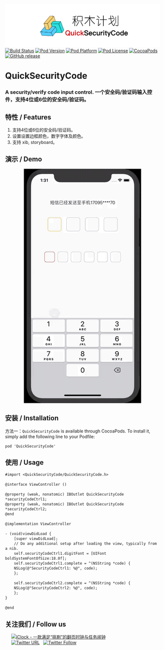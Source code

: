 ![logo](logo.png)
[![Build Status](http://img.shields.io/travis/pcjbird/QuickSecurityCode/master.svg?style=flat)](https://travis-ci.org/pcjbird/QuickSecurityCode)
[![Pod Version](http://img.shields.io/cocoapods/v/QuickSecurityCode.svg?style=flat)](http://cocoadocs.org/docsets/QuickSecurityCode/)
[![Pod Platform](http://img.shields.io/cocoapods/p/QuickSecurityCode.svg?style=flat)](http://cocoadocs.org/docsets/QuickSecurityCode/)
[![Pod License](http://img.shields.io/cocoapods/l/QuickSecurityCode.svg?style=flat)](https://www.apache.org/licenses/LICENSE-2.0.html)
[![CocoaPods](https://img.shields.io/cocoapods/at/QuickSecurityCode.svg)](https://github.com/pcjbird/QuickSecurityCode)
[![GitHub release](https://img.shields.io/github/release/pcjbird/QuickSecurityCode.svg)](https://github.com/pcjbird/QuickSecurityCode/releases)



# QuickSecurityCode
### A security/verify code input control. 一个安全码/验证码输入控件，支持4位或6位的安全码/验证码。

## 特性 / Features

1. 支持4位或6位的安全码/验证码。
2. 设置设置边框颜色，数字字体及颜色。
3. 支持 xib, storyboard。

## 演示 / Demo

<p align="center"><img src="demo.gif" title="demo"></p>

##  安装 / Installation

方法一：`QuickSecurityCode` is available through CocoaPods. To install it, simply add the following line to your Podfile:
```
pod 'QuickSecurityCode'
```
## 使用 / Usage
```
#import <QuickSecurityCode/QuickSecurityCode.h>

@interface ViewController ()

@property (weak, nonatomic) IBOutlet QuickSecurityCode *securityCodeCtrl1;
@property (weak, nonatomic) IBOutlet QuickSecurityCode *securityCodeCtrl2;
@end

@implementation ViewController

- (void)viewDidLoad {
    [super viewDidLoad];
    // Do any additional setup after loading the view, typically from a nib.
    self.securityCodeCtrl1.digitFont = [UIFont boldSystemFontOfSize:18.0f];
    self.securityCodeCtrl1.complete = ^(NSString *code) {
    NSLog(@"SecurityCodeCtrl1: %@", code);
    };

    self.securityCodeCtrl2.complete = ^(NSString *code) {
    NSLog(@"SecurityCodeCtrl2: %@", code);
    };
}

@end
```
## 关注我们 / Follow us
  
  <a href="https://itunes.apple.com/cn/app/iclock-一款满足-挑剔-的翻页时钟与任务闹钟/id1128196970?pt=117947806&ct=com.github.pcjbird.QuickSecurityCode&mt=8"><img src="https://github.com/pcjbird/AssetsExtractor/raw/master/iClock.gif" width="400" title="iClock - 一款满足“挑剔”的翻页时钟与任务闹钟"></a>    
  
  [![Twitter URL](https://img.shields.io/twitter/url/http/shields.io.svg?style=social)](https://twitter.com/intent/tweet?text=https://github.com/pcjbird/QuickSecurityCode)
  [![Twitter Follow](https://img.shields.io/twitter/follow/pcjbird.svg?style=social)](https://twitter.com/pcjbird)
